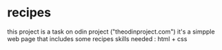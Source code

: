 # recipes
this project is a task on odin project ("theodinproject.com")
it's a simpple web page that includes some recipes
skills needed : html + css
